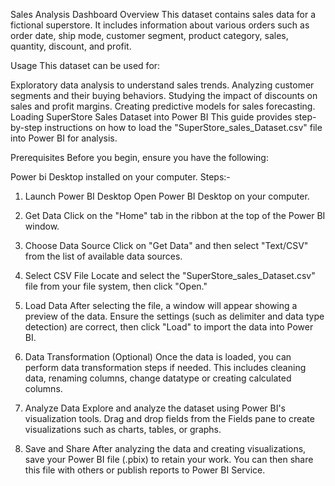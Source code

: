 Sales Analysis Dashboard
Overview
This dataset contains sales data for a fictional superstore. It includes information about various orders such as order date, ship mode, customer segment, product category, sales, quantity, discount, and profit.

Usage
This dataset can be used for:

Exploratory data analysis to understand sales trends.
Analyzing customer segments and their buying behaviors.
Studying the impact of discounts on sales and profit margins.
Creating predictive models for sales forecasting.
Loading SuperStore Sales Dataset into Power BI
This guide provides step-by-step instructions on how to load the "SuperStore_sales_Dataset.csv" file into Power BI for analysis.

Prerequisites
Before you begin, ensure you have the following:

Power bi Desktop installed on your computer.
Steps:-
1. Launch Power BI Desktop
Open Power BI Desktop on your computer.

2. Get Data
Click on the "Home" tab in the ribbon at the top of the Power BI window.

3. Choose Data Source
Click on "Get Data" and then select "Text/CSV" from the list of available data sources.

4. Select CSV File
Locate and select the "SuperStore_sales_Dataset.csv" file from your file system, then click "Open."

5. Load Data
After selecting the file, a window will appear showing a preview of the data. Ensure the settings (such as delimiter and data type detection) are correct, then click "Load" to import the data into Power BI.

6. Data Transformation (Optional)
Once the data is loaded, you can perform data transformation steps if needed. This includes cleaning data, renaming columns, change datatype or creating calculated columns.

7. Analyze Data
Explore and analyze the dataset using Power BI's visualization tools. Drag and drop fields from the Fields pane to create visualizations such as charts, tables, or graphs.

8. Save and Share
After analyzing the data and creating visualizations, save your Power BI file (.pbix) to retain your work. You can then share this file with others or publish reports to Power BI Service.

